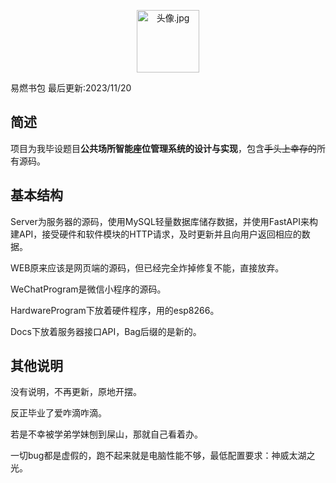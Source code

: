 ﻿<p align="center">
<a href="https://sm.ms/image/QHKGWyR8DJ9f3LX" target="_blank"><img src="https://s2.loli.net/2022/08/18/QHKGWyR8DJ9f3LX.jpg" alt="头像.jpg" style="width:100px; height:100px"></a></p>
易燃书包
最后更新:2023/11/20

## 简述
项目为我毕设题目**公共场所智能座位管理系统的设计与实现**，包含~~手头上幸存的~~所有源码。

## 基本结构

Server为服务器的源码，使用MySQL轻量数据库储存数据，并使用FastAPI来构建API，接受硬件和软件模块的HTTP请求，及时更新并且向用户返回相应的数据。

WEB原来应该是网页端的源码，但已经完全炸掉修复不能，直接放弃。

WeChatProgram是微信小程序的源码。

HardwareProgram下放着硬件程序，用的esp8266。

Docs下放着服务器接口API，Bag后缀的是新的。

## 其他说明

没有说明，不再更新，原地开摆。

反正毕业了爱咋滴咋滴。

若是不幸被学弟学妹刨到屎山，那就自己看着办。

一切bug都是虚假的，跑不起来就是电脑性能不够，最低配置要求：神威太湖之光。
